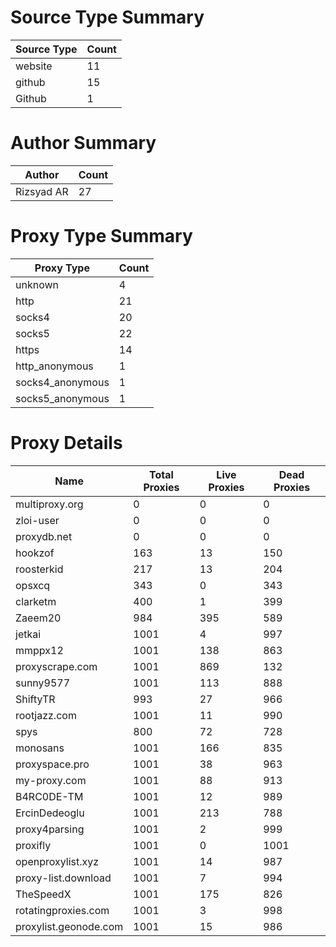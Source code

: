 # Source Type Summary

| Source Type | Count |
|-------------|-------|
| website | 11 |
| github | 15 |
| Github | 1 |


# Author Summary

| Author | Count |
|--------|-------|
| Rizsyad AR | 27 |


# Proxy Type Summary

| Proxy Type | Count |
|------------|-------|
| unknown | 4 |
| http | 21 |
| socks4 | 20 |
| socks5 | 22 |
| https | 14 |
| http_anonymous | 1 |
| socks4_anonymous | 1 |
| socks5_anonymous | 1 |


# Proxy Details

| Name | Total Proxies | Live Proxies | Dead Proxies |
|------|---------------|--------------|---------------|
| multiproxy.org | 0 | 0 | 0 |
| zloi-user | 0 | 0 | 0 |
| proxydb.net | 0 | 0 | 0 |
| hookzof | 163 | 13 | 150 |
| roosterkid | 217 | 13 | 204 |
| opsxcq | 343 | 0 | 343 |
| clarketm | 400 | 1 | 399 |
| Zaeem20 | 984 | 395 | 589 |
| jetkai | 1001 | 4 | 997 |
| mmppx12 | 1001 | 138 | 863 |
| proxyscrape.com | 1001 | 869 | 132 |
| sunny9577 | 1001 | 113 | 888 |
| ShiftyTR | 993 | 27 | 966 |
| rootjazz.com | 1001 | 11 | 990 |
| spys | 800 | 72 | 728 |
| monosans | 1001 | 166 | 835 |
| proxyspace.pro | 1001 | 38 | 963 |
| my-proxy.com | 1001 | 88 | 913 |
| B4RC0DE-TM | 1001 | 12 | 989 |
| ErcinDedeoglu | 1001 | 213 | 788 |
| proxy4parsing | 1001 | 2 | 999 |
| proxifly | 1001 | 0 | 1001 |
| openproxylist.xyz | 1001 | 14 | 987 |
| proxy-list.download | 1001 | 7 | 994 |
| TheSpeedX | 1001 | 175 | 826 |
| rotatingproxies.com | 1001 | 3 | 998 |
| proxylist.geonode.com | 1001 | 15 | 986 |
